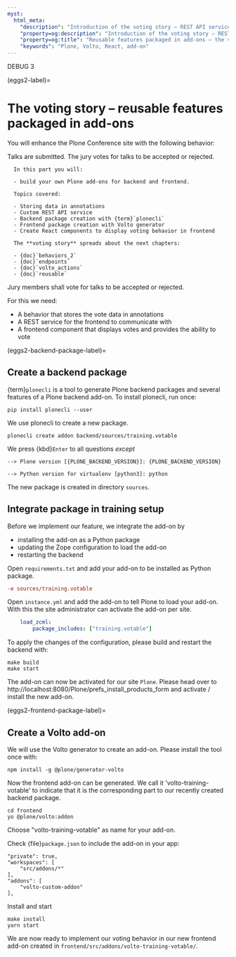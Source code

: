 ```yaml
---
myst:
  html_meta:
    "description": "Introduction of the voting story – REST API services and React components"
    "property=og:description": "Introduction of the voting story – REST API services and React components"
    "property=og:title": "Reusable features packaged in add-ons – the voting story"
    "keywords": "Plone, Volto, React, add-on"
---
```



DEBUG 3

(eggs2-label)=

# The voting story – reusable features packaged in add-ons

You will enhance the Plone Conference site with the following behavior:

Talks are submitted. The jury votes for talks to be accepted or rejected.

```{card}
  In this part you will:
  
  - build your own Plone add-ons for backend and frontend.
  
  Topics covered:
  
  - Storing data in annotations
  - Custom REST API service
  - Backend package creation with {term}`plonecli`
  - Frontend package creation with Volto generator
  - Create React components to display voting behavior in frontend
  
  The **voting story** spreads about the next chapters:
  
  - {doc}`behaviors_2`
  - {doc}`endpoints`
  - {doc}`volto_actions`
  - {doc}`reusable`
```

Jury members shall vote for talks to be accepted or rejected.

For this we need:

- A behavior that stores the vote data in annotations
- A REST service for the frontend to communicate with
- A frontend component that displays votes and provides the ability to vote


(eggs2-backend-package-label)=

## Create a backend package

{term}`plonecli` is a tool to generate Plone backend packages and several features of a Plone backend add-on.
To install plonecli, run once:

```shell
pip install plonecli --user
```

We use plonecli to create a new package.

```shell
plonecli create addon backend/sources/training.votable
```

We press {kbd}`Enter` to all questions *except* 

```shell
--> Plone version [{PLONE_BACKEND_VERSION}]: {PLONE_BACKEND_VERSION}

--> Python version for virtualenv [python3]: python
```

The new package is created in directory `sources`.


## Integrate package in training setup

Before we implement our feature, we integrate the add-on by

- installing the add-on as a Python package
- updating the Zope configuration to load the add-on
- restarting the backend

Open `requirements.txt` and add your add-on to be installed as Python package.

```ini
-e sources/training.votable
```

Open `instance.yml` and add the add-on to tell Plone to load your add-on. With this the site administrator can activate the add-on per site.

```yaml
    load_zcml:
        package_includes: ["training.votable"]
```

To apply the changes of the configuration, please build and restart the backend with:

```shell
make build
make start
```

The add-on can now be activated for our site `Plone`.
Please head over to http://localhost:8080/Plone/prefs_install_products_form and activate / install the new add-on.


(eggs2-frontend-package-label)=

## Create a Volto add-on

We will use the Volto generator to create an add-on. Please install the tool once with:

```shell
npm install -g @plone/generator-volto
```

Now the frontend add-on can be generated. We call it 'volto-training-votable' to indicate that it is the corresponding part to our recently created backend package.

```shell
cd frontend
yo @plone/volto:addon
```

Choose "volto-training-votable" as name for your add-on.

Check {file}`package.json` to include the add-on in your app:

```shell
"private": true,
"workspaces": [
    "src/addons/*"
],
"addons": [
    "volto-custom-addon"
],
```

Install and start

```shell
make install
yarn start
```

We are now ready to implement our voting behavior in our new frontend add-on created in `frontend/src/addons/volto-training-votable/`.